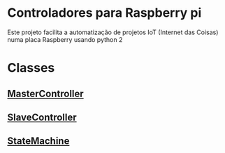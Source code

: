 # Controladores para Raspberry pi 

Este projeto facilita a automatização de projetos IoT (Internet das Coisas) numa placa Raspberry usando python 2

# Classes

## [MasterController](https://github.com/Ratonhnaketon/Raspberry_pi_controllers/blob/master/Core/masterController.py)

## [SlaveController](https://github.com/Ratonhnaketon/Raspberry_pi_controllers/blob/master/Core/slaveController.py)

## [StateMachine](https://github.com/Ratonhnaketon/Raspberry_pi_controllers/blob/master/Core/slaveController.py)

